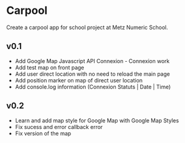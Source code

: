 # Carpool 

Create a carpool app for school project at Metz Numeric School.

## v0.1

* Add Google Map Javascript API Connexion - Connexion work
* Add test map on front page
* Add user direct location with no need to reload the main page
* Add position marker on map of direct user location
* Add console.log information (Connexion Statuts | Date | Time)

## v0.2

- Learn and add map style for Google Map with Google Map Styles
- Fix sucess and error callback error
- Fix version of the map







